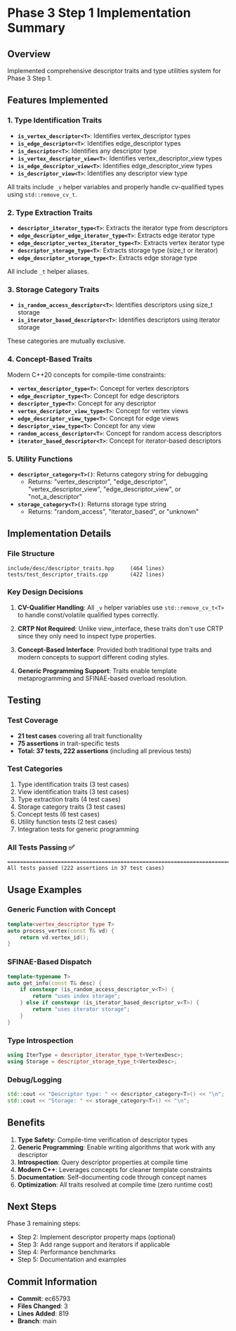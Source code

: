 # Phase 3 Step 1 Implementation Summary

## Overview
Implemented comprehensive descriptor traits and type utilities system for Phase 3 Step 1.

## Features Implemented

### 1. Type Identification Traits
- **`is_vertex_descriptor<T>`**: Identifies vertex_descriptor types
- **`is_edge_descriptor<T>`**: Identifies edge_descriptor types
- **`is_descriptor<T>`**: Identifies any descriptor type
- **`is_vertex_descriptor_view<T>`**: Identifies vertex_descriptor_view types
- **`is_edge_descriptor_view<T>`**: Identifies edge_descriptor_view types
- **`is_descriptor_view<T>`**: Identifies any descriptor view type

All traits include `_v` helper variables and properly handle cv-qualified types using `std::remove_cv_t`.

### 2. Type Extraction Traits
- **`descriptor_iterator_type<T>`**: Extracts the iterator type from descriptors
- **`edge_descriptor_edge_iterator_type<T>`**: Extracts edge iterator type
- **`edge_descriptor_vertex_iterator_type<T>`**: Extracts vertex iterator type
- **`descriptor_storage_type<T>`**: Extracts storage type (size_t or iterator)
- **`edge_descriptor_storage_type<T>`**: Extracts edge storage type

All include `_t` helper aliases.

### 3. Storage Category Traits
- **`is_random_access_descriptor<T>`**: Identifies descriptors using size_t storage
- **`is_iterator_based_descriptor<T>`**: Identifies descriptors using iterator storage

These categories are mutually exclusive.

### 4. Concept-Based Traits
Modern C++20 concepts for compile-time constraints:
- **`vertex_descriptor_type<T>`**: Concept for vertex descriptors
- **`edge_descriptor_type<T>`**: Concept for edge descriptors
- **`descriptor_type<T>`**: Concept for any descriptor
- **`vertex_descriptor_view_type<T>`**: Concept for vertex views
- **`edge_descriptor_view_type<T>`**: Concept for edge views
- **`descriptor_view_type<T>`**: Concept for any view
- **`random_access_descriptor<T>`**: Concept for random access descriptors
- **`iterator_based_descriptor<T>`**: Concept for iterator-based descriptors

### 5. Utility Functions
- **`descriptor_category<T>()`**: Returns category string for debugging
  - Returns: "vertex_descriptor", "edge_descriptor", "vertex_descriptor_view", 
    "edge_descriptor_view", or "not_a_descriptor"
- **`storage_category<T>()`**: Returns storage type string
  - Returns: "random_access", "iterator_based", or "unknown"

## Implementation Details

### File Structure
```
include/desc/descriptor_traits.hpp     (464 lines)
tests/test_descriptor_traits.cpp       (422 lines)
```

### Key Design Decisions

1. **CV-Qualifier Handling**: All `_v` helper variables use `std::remove_cv_t<T>` to handle 
   const/volatile qualified types correctly.

2. **CRTP Not Required**: Unlike view_interface, these traits don't use CRTP since they only 
   need to inspect type properties.

3. **Concept-Based Interface**: Provided both traditional type traits and modern concepts to 
   support different coding styles.

4. **Generic Programming Support**: Traits enable template metaprogramming and SFINAE-based 
   overload resolution.

## Testing

### Test Coverage
- **21 test cases** covering all trait functionality
- **75 assertions** in trait-specific tests
- **Total: 37 tests, 222 assertions** (including all previous tests)

### Test Categories
1. Type identification traits (3 test cases)
2. View identification traits (3 test cases)
3. Type extraction traits (4 test cases)
4. Storage category traits (3 test cases)
5. Concept tests (6 test cases)
6. Utility function tests (2 test cases)
7. Integration tests for generic programming

### All Tests Passing ✅
```
===============================================================================
All tests passed (222 assertions in 37 test cases)
```

## Usage Examples

### Generic Function with Concept
```cpp
template<vertex_descriptor_type T>
auto process_vertex(const T& vd) {
    return vd.vertex_id();
}
```

### SFINAE-Based Dispatch
```cpp
template<typename T>
auto get_info(const T& desc) {
    if constexpr (is_random_access_descriptor_v<T>) {
        return "uses index storage";
    } else if constexpr (is_iterator_based_descriptor_v<T>) {
        return "uses iterator storage";
    }
}
```

### Type Introspection
```cpp
using IterType = descriptor_iterator_type_t<VertexDesc>;
using Storage = descriptor_storage_type_t<VertexDesc>;
```

### Debug/Logging
```cpp
std::cout << "Descriptor type: " << descriptor_category<T>() << "\n";
std::cout << "Storage: " << storage_category<T>() << "\n";
```

## Benefits

1. **Type Safety**: Compile-time verification of descriptor types
2. **Generic Programming**: Enable writing algorithms that work with any descriptor
3. **Introspection**: Query descriptor properties at compile time
4. **Modern C++**: Leverages concepts for cleaner template constraints
5. **Documentation**: Self-documenting code through concept names
6. **Optimization**: All traits resolved at compile time (zero runtime cost)

## Next Steps

Phase 3 remaining steps:
- Step 2: Implement descriptor property maps (optional)
- Step 3: Add range support and iterators if applicable
- Step 4: Performance benchmarks
- Step 5: Documentation and examples

## Commit Information
- **Commit**: ec65793
- **Files Changed**: 3
- **Lines Added**: 819
- **Branch**: main
